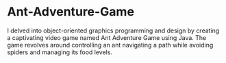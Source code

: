 # Ant-Adventure-Game
I delved into object-oriented graphics programming and design by creating a captivating video game named Ant Adventure Game using Java. The game revolves around controlling an ant navigating a path while avoiding spiders and managing its food levels.

